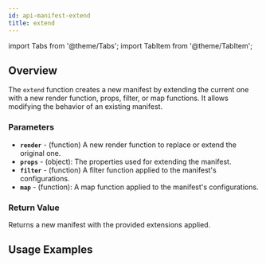 ```yaml
---
id: api-manifest-extend
title: extend
---
```


import Tabs from '@theme/Tabs';
import TabItem from '@theme/TabItem';

## Overview
The `extend` function creates a new manifest by extending the current one with a new render function, props, filter, or map functions. It allows modifying the behavior of an existing manifest.

### Parameters
- **`render`** - (function) A new render function to replace or extend the original one.
- **`props`** - (object): The properties used for extending the manifest.
- **`filter`** - (function) A filter function applied to the manifest's configurations.
- **`map`** - (function): A map function applied to the manifest's configurations.

### Return Value
Returns a new manifest with the provided extensions applied.

## Usage Examples